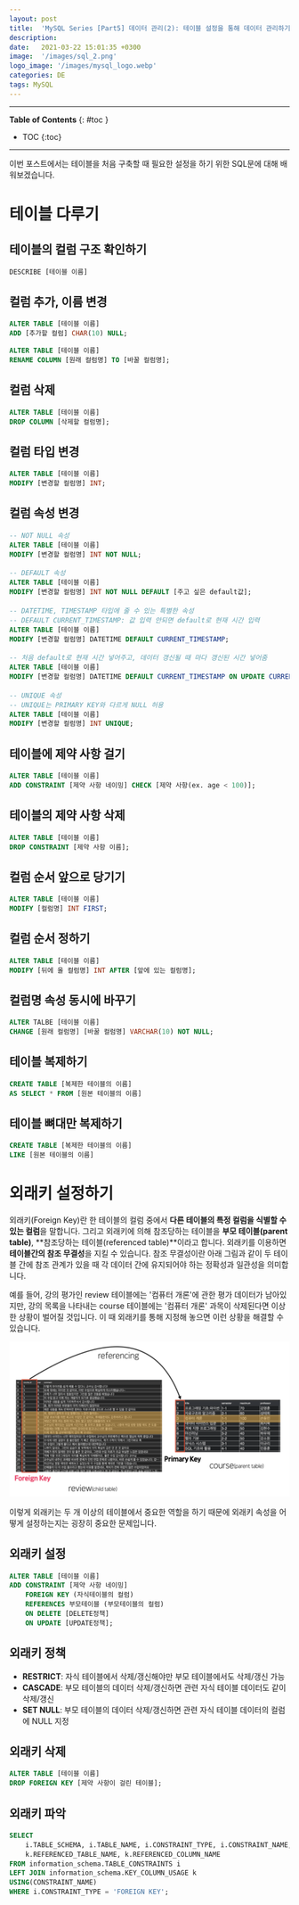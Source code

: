 ```yaml
---
layout: post
title:  'MySQL Series [Part5] 데이터 관리(2): 테이블 설정을 통해 데이터 관리하기'
description: 
date:   2021-03-22 15:01:35 +0300
image:  '/images/sql_2.png'
logo_image: '/images/mysql_logo.webp'
categories: DE
tags: MySQL
---
```


---
**Table of Contents**
{: #toc }
*  TOC
{:toc}

---  

이번 포스트에서는 테이블을 처음 구축할 때 필요한 설정을 하기 위한 SQL문에 대해 배워보겠습니다. 

# 테이블 다루기  

## 테이블의 컬럼 구조 확인하기  

```sql
DESCRIBE [테이블 이름]
```  

## 컬럼 추가, 이름 변경  

```sql
ALTER TABLE [테이블 이름] 
ADD [추가할 컬럼] CHAR(10) NULL;
```

```sql
ALTER TABLE [테이블 이름]
RENAME COLUMN [원래 컬럼명] TO [바꿀 컬럼명];
```

## 컬럼 삭제

```sql
ALTER TABLE [테이블 이름]
DROP COLUMN [삭제할 컬럼명];
```

## 컬럼 타입 변경  

```sql
ALTER TABLE [테이블 이름]
MODIFY [변경할 컬럼명] INT;
```  

## 컬럼 속성 변경  

```sql
-- NOT NULL 속성
ALTER TABLE [테이블 이름]
MODIFY [변경할 컬럼명] INT NOT NULL;

-- DEFAULT 속성
ALTER TABLE [테이블 이름]
MODIFY [변경할 컬럼명] INT NOT NULL DEFAULT [주고 싶은 default값];

-- DATETIME, TIMESTAMP 타입에 줄 수 있는 특별한 속성
-- DEFAULT CURRENT_TIMESTAMP: 값 입력 안되면 default로 현재 시간 입력
ALTER TABLE [테이블 이름]
MODIFY [변경할 컬럼명] DATETIME DEFAULT CURRENT_TIMESTAMP;

-- 처음 default로 현재 시간 넣어주고, 데이터 갱신될 때 마다 갱신된 시간 넣어줌  
ALTER TABLE [테이블 이름]
MODIFY [변경할 컬럼명] DATETIME DEFAULT CURRENT_TIMESTAMP ON UPDATE CURRENT_TIMESTAMP;

-- UNIQUE 속성
-- UNIQUE는 PRIMARY KEY와 다르게 NULL 허용
ALTER TABLE [테이블 이름]
MODIFY [변경할 컬럼명] INT UNIQUE;
```  

## 테이블에 제약 사항 걸기  

```sql
ALTER TABLE [테이블 이름]
ADD CONSTRAINT [제약 사항 네이밍] CHECK [제약 사항(ex. age < 100)];
```  

## 테이블의 제약 사항 삭제

```sql
ALTER TABLE [테이블 이름]
DROP CONSTRAINT [제약 사항 이름];
```

## 컬럼 순서 앞으로 당기기  

```sql
ALTER TABLE [테이블 이름]
MODIFY [컬럼명] INT FIRST;
```

## 컬럼 순서 정하기

```sql
ALTER TABLE [테이블 이름]
MODIFY [뒤에 올 컬럼명] INT AFTER [앞에 있는 컬럼명];
```  

## 컬럼명 속성 동시에 바꾸기

```sql
ALTER TALBE [테이블 이름]
CHANGE [원래 컬럼명] [바꿀 컬럼명] VARCHAR(10) NOT NULL;
```  

## 테이블 복제하기

```sql
CREATE TABLE [복제한 테이블의 이름]
AS SELECT * FROM [원본 테이블의 이름]
```

## 테이블 뼈대만 복제하기

```sql
CREATE TABLE [복제한 테이블의 이름]
LIKE [원본 테이블의 이름]
```  

# 외래키 설정하기  

외래키(Foreign Key)란 한 테이블의 컬럼 중에서 **다른 테이블의 특정 컬럼을 식별할 수 있는 컬럼**을 말합니다. 그리고 외래키에 의해 참조당하는 테이블을 **부모 테이블(parent table)**, **참조당하는 테이블(referenced table)**이라고 합니다. 외래키를 이용하면 **테이블간의 참조 무결성**을 지킬 수 있습니다. 참조 무결성이란 아래 그림과 같이 두 테이블 간에 참조 관계가 있을 때 각 데이터 간에 유지되어야 하는 정확성과 일관성을 의미합니다.  

예를 들어, 강의 평가인 review 테이블에는 '컴퓨터 개론'에 관한 평가 데이터가 남아있지만, 강의 목록을 나타내는 course 테이블에는 '컴퓨터 개론' 과목이 삭제된다면 이상한 상황이 벌어질 것입니다. 이 때 외래키를 통해 지정해 놓으면 이런 상황을 해결할 수 있습니다. 

![](/images/sql_2.png)  

이렇게 외래키는 두 개 이상의 테이블에서 중요한 역할을 하기 때문에 외래키 속성을 어떻게 설정하는지는 굉장히 중요한 문제입니다.  

## 외래키 설정

```sql
ALTER TABLE [테이블 이름]
ADD CONSTRAINT [제약 사항 네이밍]
    FOREIGN KEY (자식테이블의 컬럼)
    REFERENCES 부모테이블 (부모테이블의 컬럼)
    ON DELETE [DELETE정책]
    ON UPDATE [UPDATE정책];
```  

## 외래키 정책
- **RESTRICT**: 자식 테이블에서 삭제/갱신해야만 부모 테이블에서도 삭제/갱신 가능
- **CASCADE**: 부모 테이블의 데이터 삭제/갱신하면 관련 자식 테이블 데이터도 같이 삭제/갱신
- **SET NULL**: 부모 테이블의 데이터 삭제/갱신하면 관련 자식 테이블 데이터의 컬럼에 NULL 지정  

## 외래키 삭제

```sql
ALTER TABLE [테이블 이름]
DROP FOREIGN KEY [제약 사항이 걸린 테이블];
```

## 외래키 파악

```sql
SELECT
    i.TABLE_SCHEMA, i.TABLE_NAME, i.CONSTRAINT_TYPE, i.CONSTRAINT_NAME,
    k.REFERENCED_TABLE_NAME, k.REFERENCED_COLUMN_NAME
FROM information_schema.TABLE_CONSTRAINTS i
LEFT JOIN information_schema.KEY_COLUMN_USAGE k
USING(CONSTRAINT_NAME)
WHERE i.CONSTRAINT_TYPE = 'FOREIGN KEY';
```